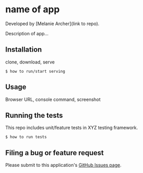 # name of app

Developed by [Melanie Archer](link to repo).

Description of app...

## Installation

clone, download, serve

    $ how to run/start serving

## Usage

Browser URL, console command, screenshot

## Running the tests

This repo includes unit/feature tests in XYZ testing framework.

    $ how to run tests


## Filing a bug or feature request

Please submit to this application's [GitHub Issues page](xxx).